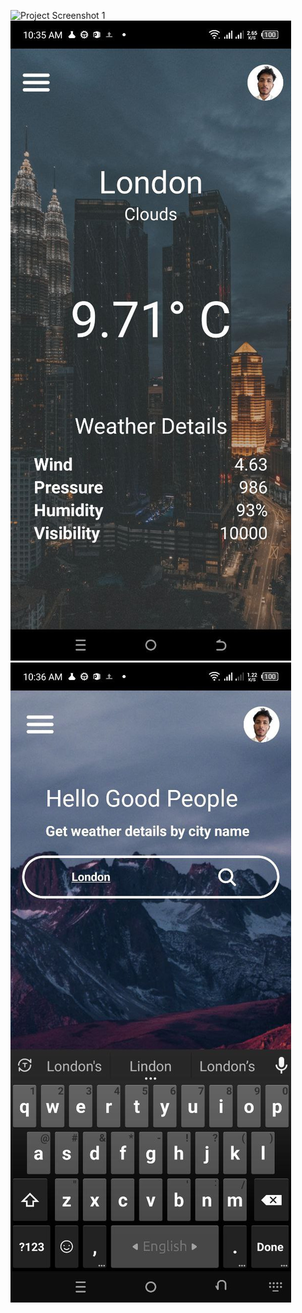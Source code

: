 ![Project Screenshot 1](https://github.com/Sakib-203-15-3883/Weather-App-with-React-Native/blob/main/images/weatherApp%20image%201.jpg)
![Project Screenshot](/images/weatherApp%20image%202.jpg)
![Project Screenshot](/images/weatherApp%20image%203.jpg)

























 
